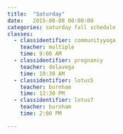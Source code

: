 ```yaml
---
title:  "Saturday"
date:   2015-08-08 00:00:00
categories: saturday fall schedule
classes:
  - classidentifier: communityyoga
    teacher: multiple
    time: 9:00 AM
  - classidentifier: pregnancy
    teacher: delavega
    time: 10:30 AM
  - classidentifier: lotus5
    teacher: burnham
    time: 12:30 PM
  - classidentifier: lotus7
    teacher: burnham
    time: 2:00 PM

---
```

